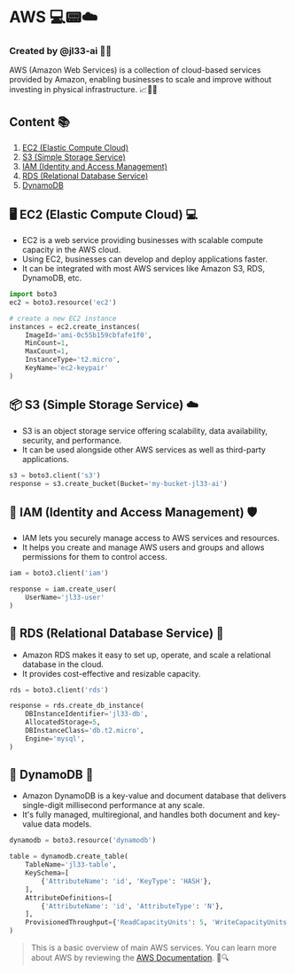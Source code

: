 # AWS 💻📟☁️
### Created by @jl33-ai 👦🏻

AWS (Amazon Web Services) is a collection of cloud-based services provided by Amazon, enabling businesses to scale and improve without investing in physical infrastructure. 📈💱🏢

## Content 📚

1. [EC2 (Elastic Compute Cloud)](#ec2)
2. [S3 (Simple Storage Service)](#s3)
3. [IAM (Identity and Access Management)](#iam)
4. [RDS (Relational Database Service)](#rds)
5. [DynamoDB](#dynamodb)

<div id='ec2'>

## 🖥️ EC2 (Elastic Compute Cloud) 💻

- EC2 is a web service providing businesses with scalable compute capacity in the AWS cloud. 
- Using EC2, businesses can develop and deploy applications faster. 
- It can be integrated with most AWS services like Amazon S3, RDS, DynamoDB, etc.

```python
import boto3
ec2 = boto3.resource('ec2')

# create a new EC2 instance
instances = ec2.create_instances(
    ImageId='ami-0c55b159cbfafe1f0',
    MinCount=1,
    MaxCount=1,
    InstanceType='t2.micro',
    KeyName='ec2-keypair'
)
```
</div>

<div id='s3'>

## 📦 S3 (Simple Storage Service) ☁️

- S3 is an object storage service offering scalability, data availability, security, and performance. 
- It can be used alongside other AWS services as well as third-party applications.
 
```python
s3 = boto3.client('s3')
response = s3.create_bucket(Bucket='my-bucket-jl33-ai')
```
</div>

<div id='iam'>

## 🔐 IAM (Identity and Access Management) 🛡️

- IAM lets you securely manage access to AWS services and resources.
- It helps you create and manage AWS users and groups and allows permissions for them to control access.

```python
iam = boto3.client('iam')

response = iam.create_user(
    UserName='jl33-user'
)
```
</div>

<div id='rds'>

## 💽 RDS (Relational Database Service) 💾

- Amazon RDS makes it easy to set up, operate, and scale a relational database in the cloud. 
- It provides cost-effective and resizable capacity.

```python
rds = boto3.client('rds')

response = rds.create_db_instance(
    DBInstanceIdentifier='jl33-db',
    AllocatedStorage=5,
    DBInstanceClass='db.t2.micro',
    Engine='mysql',
)
```
</div>

<div id='dynamodb'>

## 📒 DynamoDB 📖

- Amazon DynamoDB is a key-value and document database that delivers single-digit millisecond performance at any scale. 
- It's fully managed, multiregional, and handles both document and key-value data models.

```python
dynamodb = boto3.resource('dynamodb')

table = dynamodb.create_table(
    TableName='jl33-table',
    KeySchema=[
        {'AttributeName': 'id', 'KeyType': 'HASH'},
    ],
    AttributeDefinitions=[
        {'AttributeName': 'id', 'AttributeType': 'N'},
    ],
    ProvisionedThroughput={'ReadCapacityUnits': 5, 'WriteCapacityUnits': 5}
)
```
</div>

> This is a basic overview of main AWS services. You can learn more about AWS by reviewing the [AWS Documentation](https://aws.amazon.com/documentation/). 📖🔍
